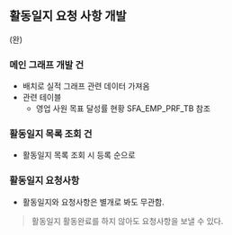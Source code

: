 ## 활동일지 요청 사항 개발
(완)

### 메인 그래프 개발 건
- 배치로 실적 그래프 관련 데이터 가져옴
- 관련 테이블
	- 영업 사원 목표 달성률 현황 SFA_EMP_PRF_TB 참조

### 활동일지 목록 조회 건
- 활동일지 목록 조회 시 등록 순으로

### 활동일지 요청사항
- 활동일지와 요청사항은 별개로 봐도 무관함.
> 활동일지 활동완료를 하지 않아도 요청사항을 보낼 수 있다.
 

